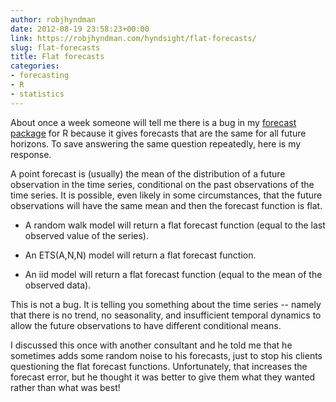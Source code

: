 ```yaml
---
author: robjhyndman
date: 2012-08-19 23:58:23+00:00
link: https://robjhyndman.com/hyndsight/flat-forecasts/
slug: flat-forecasts
title: Flat forecasts
categories:
- forecasting
- R
- statistics
---
```


About once a week someone will tell me there is a bug in my [forecast package](http://github.com/robjhyndman/forecast/) for R because it gives forecasts that are the same for all future horizons. To save answering the same question repeatedly, here is my response.

A point forecast is (usually) the mean of the distribution of a future observation in the time series, conditional on the past observations of the time series. It is possible, even likely in some circumstances, that the future observations will have the same mean and then the forecast function is flat.




  * A random walk model will return a flat forecast function (equal to the last observed value of the series).


  * An ETS(A,N,N) model will return a flat forecast function.


  * An iid model will return a flat forecast function (equal to the mean of the observed data).


This is not a bug. It is telling you something about the time series -- namely that there is no trend, no seasonality, and insufficient temporal dynamics to allow the future observations to have different conditional means.

I discussed this once with another consultant and he told me that he sometimes adds some random noise to his forecasts, just to stop his clients questioning the flat forecast functions. Unfortunately, that increases the forecast error, but he thought it was better to give them what they wanted rather than what was best!
